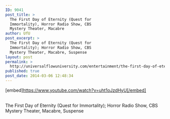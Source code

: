 ```yaml
---
ID: 9041
post_title: >
  The First Day of Eternity (Quest for
  Immortality), Horror Radio Show, CBS
  Mystery Theater, Macabre
author: UfU
post_excerpt: >
  The First Day of Eternity (Quest for
  Immortality); Horror Radio Show, CBS
  Mystery Theater, Macabre, Suspense
layout: post
permalink: >
  http://universalflowuniversity.com/entertainment/the-first-day-of-eternity-quest-for-immortality-horror-radio-show-cbs-mystery-theater-macabre/
published: true
post_date: 2014-03-06 12:48:34
---
```

[embed]https://www.youtube.com/watch?v=uht1oJzdHyU[/embed]</br></br>
<p>The First Day of Eternity (Quest for Immortality); Horror Radio Show, CBS Mystery Theater, Macabre, Suspense</p>